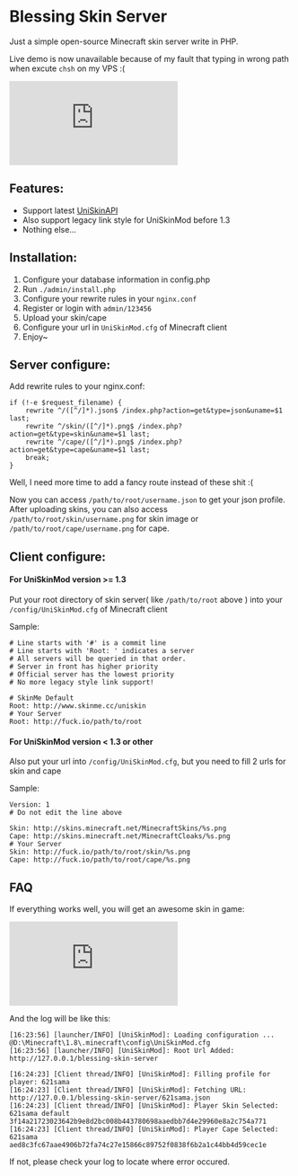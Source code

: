 # Blessing Skin Server

Just a simple open-source Minecraft skin server write in PHP.

Live demo is now unavailable because of my fault that typing in wrong path when excute `chsh` on my VPS :(

![screenshot](https://img.prinzeugen.net/image.php?di=TASP)

Features:
-----------
- Support latest [UniSkinAPI](https://github.com/RecursiveG/UniSkinServer/blob/master/doc/UniSkinAPI_zh-CN.md)
- Also support legacy link style for UniSkinMod before 1.3
- Nothing else...

Installation:
-----------
1. Configure your database information in config.php
2. Run `./admin/install.php`
3. Configure your rewrite rules in your `nginx.conf`
3. Register or login with `admin/123456`
4. Upload your skin/cape
5. Configure your url in `UniSkinMod.cfg` of Minecraft client
6. Enjoy~

Server configure:
------------
Add rewrite rules to your nginx.conf:
```
if (!-e $request_filename) {
	rewrite ^/([^/]*).json$ /index.php?action=get&type=json&uname=$1 last;
	rewrite ^/skin/([^/]*).png$ /index.php?action=get&type=skin&uname=$1 last;
	rewrite ^/cape/([^/]*).png$ /index.php?action=get&type=cape&uname=$1 last;
	break;
}
```
Well, I need more time to add a fancy route instead of these shit :(

Now you can access `/path/to/root/username.json` to get your json profile. After uploading skins, you can also access `/path/to/root/skin/username.png` for skin image or `/path/to/root/cape/username.png` for cape.

Client configure:
------------
#### For UniSkinMod version >= 1.3

Put your root directory of skin server( like `/path/to/root` above ) into your `/config/UniSkinMod.cfg` of Minecraft client

Sample:
```
# Line starts with '#' is a commit line
# Line starts with 'Root: ' indicates a server
# All servers will be queried in that order.
# Server in front has higher priority
# Official server has the lowest priority
# No more legacy style link support!

# SkinMe Default
Root: http://www.skinme.cc/uniskin
# Your Server
Root: http://fuck.io/path/to/root
```

#### For UniSkinMod version < 1.3 or other

Also put your url into `/config/UniSkinMod.cfg`, but you need to fill 2 urls for skin and cape

Sample:
```
Version: 1
# Do not edit the line above

Skin: http://skins.minecraft.net/MinecraftSkins/%s.png
Cape: http://skins.minecraft.net/MinecraftCloaks/%s.png
# Your Server
Skin: http://fuck.io/path/to/root/skin/%s.png
Cape: http://fuck.io/path/to/root/cape/%s.png
```

FAQ
------------
If everything works well, you will get an awesome skin in game:

![screenshot2](https://img.prinzeugen.net/image.php?di=EV1E)

And the log will be like this:
```
[16:23:56] [launcher/INFO] [UniSkinMod]: Loading configuration ... @D:\Minecraft\1.8\.minecraft\config\UniSkinMod.cfg
[16:23:56] [launcher/INFO] [UniSkinMod]: Root Url Added: http://127.0.0.1/blessing-skin-server

[16:24:23] [Client thread/INFO] [UniSkinMod]: Filling profile for player: 621sama
[16:24:23] [Client thread/INFO] [UniSkinMod]: Fetching URL: http://127.0.0.1/blessing-skin-server/621sama.json
[16:24:23] [Client thread/INFO] [UniSkinMod]: Player Skin Selected: 621sama default 3f14a21723023642b9e8d2bc008b443780698aaedbb7d4e29960e8a2c754a771
[16:24:23] [Client thread/INFO] [UniSkinMod]: Player Cape Selected: 621sama aed8c3fc67aae4906b72fa74c27e15866c89752f0838f6b2a1c44bb4d59cec1e
```
If not, please check your log to locate where error occured.
